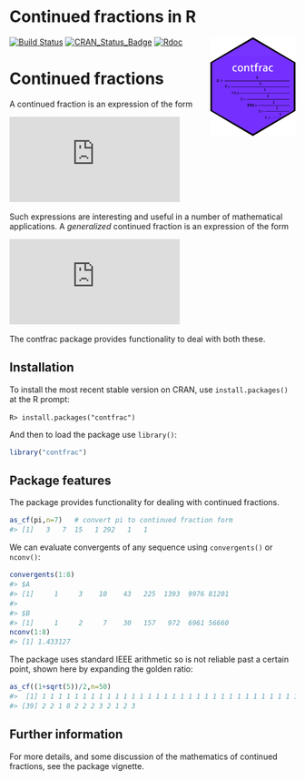 Continued fractions in R
================

<!-- README.md is generated from README.Rmd. Please edit that file -->

<img src="man/figures/contfrac.png" width = "150" align="right" />

<!-- badges: start -->

[![Build
Status](https://travis-ci.org/RobinHankin/contfrac.svg?branch=master)](https://travis-ci.org/RobinHankin/contfrac)
[![CRAN\_Status\_Badge](https://www.r-pkg.org/badges/version/contfrac)](https://cran.r-project.org/package=contfrac)
[![Rdoc](http://www.rdocumentation.org/badges/version/contfrac)](http://www.rdocumentation.org/packages/contfrac)
<!-- badges: end -->

# Continued fractions

A continued fraction is an expression of the form

![a\_0 +\\frac{1}{a\_1+\\frac{1}{a\_2+\\frac{1}{\\ddots}}}=
a\_0+\\frac{1}{a\_1+}\\, \\frac{1}{a\_2+}\\ldots](https://latex.codecogs.com/png.latex?a_0%20%2B%5Cfrac%7B1%7D%7Ba_1%2B%5Cfrac%7B1%7D%7Ba_2%2B%5Cfrac%7B1%7D%7B%5Cddots%7D%7D%7D%3D%0Aa_0%2B%5Cfrac%7B1%7D%7Ba_1%2B%7D%5C%2C%20%5Cfrac%7B1%7D%7Ba_2%2B%7D%5Cldots "a_0 +\frac{1}{a_1+\frac{1}{a_2+\frac{1}{\ddots}}}=
a_0+\frac{1}{a_1+}\, \frac{1}{a_2+}\ldots")

Such expressions are interesting and useful in a number of mathematical
applications. A *generalized* continued fraction is an expression of the
form

![b\_0 +\\frac{a\_1}{b\_1+\\frac{a\_2}{b\_2+\\frac{a\_3}{b\_3+\\ddots}}}
= b\_0+\\frac{a\_1}{b\_1+}\\, \\frac{a\_2}{b\_2+} \\frac{a\_3}{b\_3+}\\ldots](https://latex.codecogs.com/png.latex?b_0%20%2B%5Cfrac%7Ba_1%7D%7Bb_1%2B%5Cfrac%7Ba_2%7D%7Bb_2%2B%5Cfrac%7Ba_3%7D%7Bb_3%2B%5Cddots%7D%7D%7D%0A%3D%20b_0%2B%5Cfrac%7Ba_1%7D%7Bb_1%2B%7D%5C%2C%20%5Cfrac%7Ba_2%7D%7Bb_2%2B%7D%20%5Cfrac%7Ba_3%7D%7Bb_3%2B%7D%5Cldots "b_0 +\frac{a_1}{b_1+\frac{a_2}{b_2+\frac{a_3}{b_3+\ddots}}}
= b_0+\frac{a_1}{b_1+}\, \frac{a_2}{b_2+} \frac{a_3}{b_3+}\ldots")

The contfrac package provides functionality to deal with both these.

## Installation

To install the most recent stable version on CRAN, use
`install.packages()` at the R prompt:

`R> install.packages("contfrac")`

And then to load the package use `library()`:

``` r
library("contfrac")
```

## Package features

The package provides functionality for dealing with continued fractions.

``` r
as_cf(pi,n=7)   # convert pi to continued fraction form
#> [1]   3   7  15   1 292   1   1
```

We can evaluate convergents of any sequence using `convergents()` or
`nconv()`:

``` r
convergents(1:8)
#> $A
#> [1]     1     3    10    43   225  1393  9976 81201
#> 
#> $B
#> [1]     1     2     7    30   157   972  6961 56660
nconv(1:8)
#> [1] 1.433127
```

The package uses standard IEEE arithmetic so is not reliable past a
certain point, shown here by expanding the golden ratio:

``` r
as_cf((1+sqrt(5))/2,n=50)
#>  [1] 1 1 1 1 1 1 1 1 1 1 1 1 1 1 1 1 1 1 1 1 1 1 1 1 1 1 1 1 1 1 1 1 1 1 1 1 1 1
#> [39] 2 2 1 8 2 2 2 3 2 1 2 3
```

## Further information

For more details, and some discussion of the mathematics of continued
fractions, see the package vignette.
